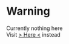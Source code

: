 # Warning
Currently nothing here
\
Visit [> Here <](https://pikakid98games.wordpress.com/caveofthedead2) instead
